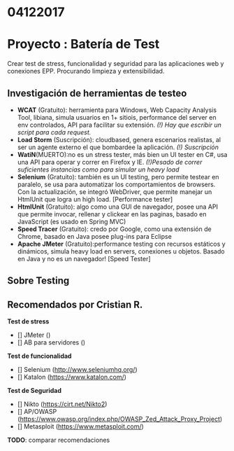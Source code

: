 # 04122017

# Proyecto : Batería de Test
Crear test de stress, funcionalidad y seguridad para las aplicaciones web y conexiones EPP. Procurando limpieza y extensibilidad.

## Investigación de herramientas de testeo
- **WCAT** (Gratuito): herramienta para Windows, Web Capacity Analysis Tool, libiana, simula usuarios en 1+ sitiois, performance del server en env controlados, API para facilitar su extensión. _(!) Hay que escribir un script para cada request._
- **Load Storm** (Suscripción): cloudbased, genera escenarios realistas, al ser un agente externo el que bombardee la aplicación. _(!) Suscripción_
- **WatiN**(MUERTO):no es un stress tester, más bien un UI tester en C#, usa una API para operar y correr en Firefox y IE. _(!)Pesado de correr suficientes instancias como para simular un heavy load_
- **Selenium** (Gratuito): también es un UI testing, pero permite testear en paralelo, se usa para automatizar los comportamientos de browsers. Con la actualización, se integró WebDriver, que permite manejar un HtmlUnit que logra un high load. [Performance tester]
- **HtmlUnit** (Gratuito): algo como una GUI de navegador, posee una API que permite invocar, rellenar y clickear en las paginas, basado en JavaScript (es usado en Spring MVC) 
- **Speed Tracer** (Gratuito): credo por Google, como una extensión de Chrome, basado en Java posee plug-ins para Eclipse
- **Apache JMeter** (Gratuito):performance testing con recursos estáticos y dinámicos, simula heavy load en servers, conexiones u objetos. Basado en Java y no es un navegador! [Speed Tester]

## Sobre Testing


## Recomendados por Cristian R.
**Test de stress**
- [] JMeter ()
- [] AB para servidores ()

**Test de funcionalidad**
- [] Selenium (http://www.seleniumhq.org/)
- [] Katalon (https://www.katalon.com/)

**Test de Seguridad**
- [] Nikto (https://cirt.net/Nikto2)
- [] AP/OWASP (https://www.owasp.org/index.php/OWASP_Zed_Attack_Proxy_Project)
- [] Metasploit (https://www.metasploit.com/)

**TODO**: comparar recomendaciones